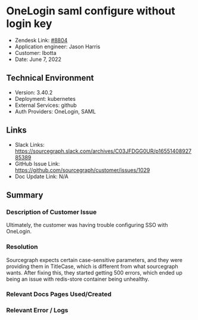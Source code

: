 
# OneLogin saml configure without login key <!-- Ticket Title  Hint: include keywords to make it searchable -->

- Zendesk Link: [#8804](https://sourcegraph.zendesk.com/agent/tickets/8804)
- Application engineer: Jason Harris
- Customer: Ibotta <!-- Redact if this contains personally identifying information -->
- Date: June 7, 2022

<!-- Data populated from integration, speak to Ben Gordon or Michael Bali if not working -->
<!-- During Internal team trial, fill missing data manually (we are waiting for all data to sync) -->

## Technical Environment
- Version: ​3.40.2
- Deployment: kubernetes
- External Services: github
- Auth Providers: OneLogin, SAML


## Links
<!-- Data for application engineer manual entry -->
- Slack Links: https://sourcegraph.slack.com/archives/C03JFDGG0UR/p1655140892785389 
- GitHub Issue Link: https://github.com/sourcegraph/customer/issues/1029 
- Doc Update Link: N/A

## Summary
### Description of Customer Issue
Ultimately, the customer was having trouble configuring SSO with OneLogin.

### Resolution
Sourcegraph expects certain case-sensitive parameters, and they were providing them in TitleCase, which is different from what sourcegraph wants. After fixing this, they started getting 500 errors, which ended up being an issue with redis-store container being unhealthy.

### Relevant Docs Pages Used/Created

### Relevant Error / Logs
<!-- Please redact keys, tokens, and personal identifying information -->


<!-- Once complete, upload a copy to https://github.com/sourcegraph/support-tools-internal/tree/main/resolved-tickets as a .md file -->
<!-- Name the file 8804.md -->
